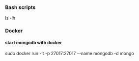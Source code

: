### Bash scripts
ls -lh

### Docker
  #### start mongodb with docker
sudo docker run -it -p 27017:27017 --name mongodb -d mongo
